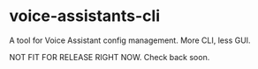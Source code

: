 # voice-assistants-cli
A tool for Voice Assistant config management. More CLI, less GUI.

NOT FIT FOR RELEASE RIGHT NOW.
Check back soon.